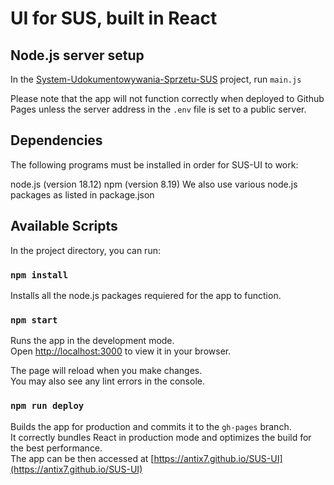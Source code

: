 # UI for SUS, built in React

## Node.js server setup

In the [System-Udokumentowywania-Sprzetu-SUS](https://github.com/Antix7/System-Udokumentowywania-Sprzetu-SUS)
project, run `main.js`

Please note that the app will not function correctly when deployed to Github Pages
unless the server address in the `.env` file is set to a public server.

## Dependencies
The following programs must be installed in order for SUS-UI to work:

  node.js (version 18.12)
  npm (version 8.19)
We also use various node.js packages as listed in package.json

## Available Scripts

In the project directory, you can run:

### `npm install`

Installs all the node.js packages requiered for the app to function.

### `npm start`

Runs the app in the development mode.\
Open [http://localhost:3000](http://localhost:3000) to view it in your browser.

The page will reload when you make changes.\
You may also see any lint errors in the console.

### `npm run deploy`

Builds the app for production and commits it to the `gh-pages` branch.\
It correctly bundles React in production mode and optimizes the build for the best performance.\
The app can be then accessed at [https://antix7.github.io/SUS-UI](https://antix7.github.io/SUS-UI)
